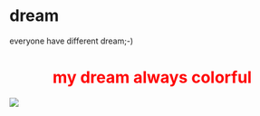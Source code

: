 # dream
everyone have different dream;-)
<h1 style="color:red;text-align:center;">my dream always colorful</h1>
<img src="C:/Users/Maximas/esktop/Vasanth/1823a725f2303a77890330a62c37002a.jpg">

